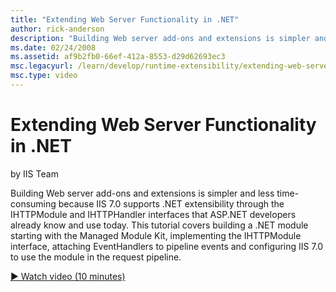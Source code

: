 ```yaml
---
title: "Extending Web Server Functionality in .NET"
author: rick-anderson
description: "Building Web server add-ons and extensions is simpler and less time-consuming because IIS 7.0 supports .NET extensibility through the IHTTPModule and IHTTPHa..."
ms.date: 02/24/2008
ms.assetid: af9b2fb0-66ef-412a-8553-d29d62693ec3
msc.legacyurl: /learn/develop/runtime-extensibility/extending-web-server-functionality-in-net
msc.type: video
---
```

Extending Web Server Functionality in .NET
====================
by IIS Team

Building Web server add-ons and extensions is simpler and less time-consuming because IIS 7.0 supports .NET extensibility through the IHTTPModule and IHTTPHandler interfaces that ASP.NET developers already know and use today. This tutorial covers building a .NET module starting with the Managed Module Kit, implementing the IHTTPModule interface, attaching EventHandlers to pipeline events and configuring IIS 7.0 to use the module in the request pipeline.

[&#9654; Watch video (10 minutes)](https://channel9.msdn.com/Blogs/IIS-NET-Site-Videos/extending-web-server-functionality-in-net)